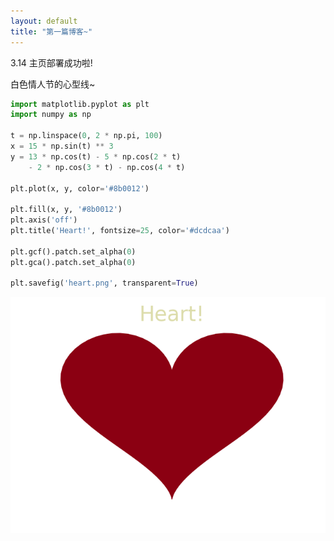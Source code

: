 ```yaml
---
layout: default
title: "第一篇博客~"
---
```


3.14 主页部署成功啦!

白色情人节的心型线~

```python
import matplotlib.pyplot as plt
import numpy as np

t = np.linspace(0, 2 * np.pi, 100)
x = 15 * np.sin(t) ** 3
y = 13 * np.cos(t) - 5 * np.cos(2 * t)
    - 2 * np.cos(3 * t) - np.cos(4 * t)

plt.plot(x, y, color='#8b0012')

plt.fill(x, y, '#8b0012')
plt.axis('off')
plt.title('Heart!', fontsize=25, color='#dcdcaa')

plt.gcf().patch.set_alpha(0)
plt.gca().patch.set_alpha(0)

plt.savefig('heart.png', transparent=True)
```
<div class="center">
    <img src="/assets/image/heart.png" alt="Heart Shape" />
</div>



